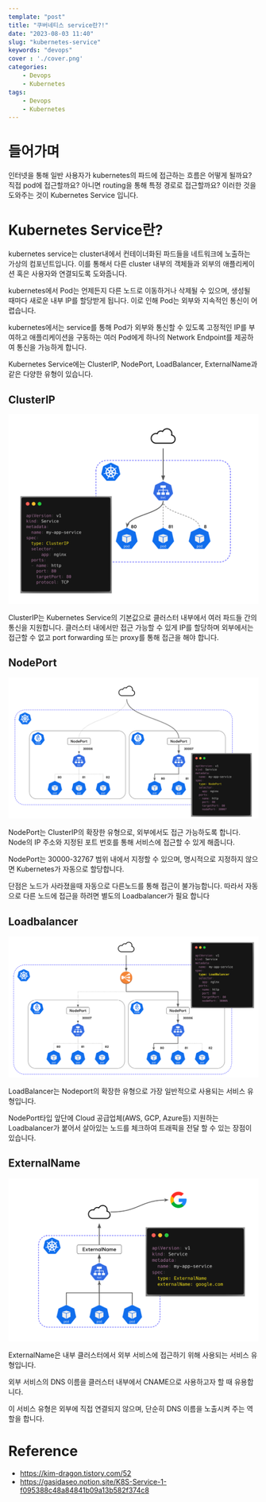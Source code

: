 ```yaml
---
template: "post"
title: "쿠버네티스 service란?!"
date: "2023-08-03 11:40"
slug: "kubernetes-service"
keywords: "devops"
cover : './cover.png'
categories: 
    - Devops
    - Kubernetes
tags: 
    - Devops
    - Kubernetes
---
```


# 들어가며
인터넷을 통해 일반 사용자가 kubernetes의 파드에 접근하는 흐름은 어떻게 될까요? 직접 pod에 접근할까요? 아니면 routing을 통해 특정 경로로 접근할까요? 이러한 것을 도와주는 것이 Kubernetes Service 입니다.

# Kubernetes Service란?

kubernetes service는 cluster내에서 컨테이너화된 파드들을 네트워크에 노출하는 가상의 컴포넌트입니다. 이를 통해서 다른 cluster 내부의 객체들과 외부의 애플리케이션 혹은 사용자와 연결되도록 도와줍니다.

kubernetes에서 Pod는 언제든지 다른 노드로 이동하거나 삭제될 수 있으며, 생성될 때마다 새로운 내부 IP를 할당받게 됩니다. 이로 인해 Pod는 외부와 지속적인 통신이 어렵습니다. 

kubernetes에서는 service를 통해 Pod가 외부와 통신할 수 있도록 고정적인 IP를 부여하고 애플리케이션을 구동하는 여러 Pod에게 하나의 Network Endpoint를 제공하여 통신을 가능하게 합니다.

Kubernetes Service에는 ClusterIP, NodePort, LoadBalancer, ExternalName과 같은 다양한 유형이 있습니다.

## ClusterIP

![clusterIP](./clusterIP.png)

ClusterIP는 Kubernetes Service의 기본값으로 클러스터 내부에서 여러 파드들 간의 통신을 지원합니다.
클러스터 내에서만 접근 가능할 수 있게 IP를 할당하며 외부에서는 접근할 수 없고 port forwarding 또는 proxy를 통해 접근을 해야 합니다. 

## NodePort

![nodeport](./nodeport.png)

NodePort는 ClusterIP의 확장한 유형으로, 외부에서도 접근 가능하도록 합니다. Node의 IP 주소와 지정된 포트 번호를 통해 서비스에 접근할 수 있게 해줍니다. 

NodePort는 30000-32767 범위 내에서 지정할 수 있으며, 명시적으로 지정하지 않으면 Kubernetes가 자동으로 할당합니다.

단점은 노드가 사라졌을때 자동으로 다른노드를 통해 접근이 불가능합니다. 따라서 자동으로 다른 노드에 접근을 하려면 별도의 Loadbalancer가 필요 합니다

## Loadbalancer

![lb](./loadbalancer.png)

LoadBalancer는 Nodeport의 확장한 유형으로 가장 일반적으로 사용되는 서비스 유형입니다.

NodePort타입 앞단에 Cloud 공급업체(AWS, GCP, Azure등) 지원하는 Loadbalancer가 붙어서 살아있는 노드를 체크하여 트래픽을 전달 할 수 있는 장점이 있습니다.


## ExternalName

![externalName](./externalname.png)

ExternalName은 내부 클러스터에서 외부 서비스에 접근하기 위해 사용되는 서비스 유형입니다. 

외부 서비스의 DNS 이름을 클러스터 내부에서 CNAME으로 사용하고자 할 때 유용합니다. 

이 서비스 유형은 외부에 직접 연결되지 않으며, 단순히 DNS 이름을 노출시켜 주는 역할을 합니다.





# Reference
- https://kim-dragon.tistory.com/52
- https://gasidaseo.notion.site/K8S-Service-1-f095388c48a84841b09a13b582f374c8 